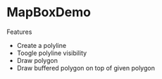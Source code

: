 # MapBoxDemo
Features 
- Create a polyline
- Toogle polyline visibility
- Draw polygon
- Draw buffered polygon on top of given polygon

